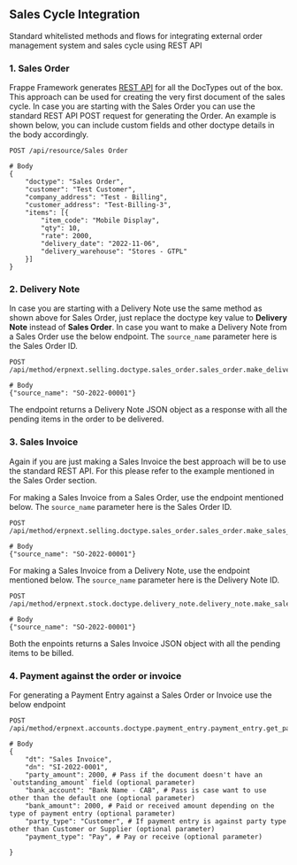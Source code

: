## Sales Cycle Integration

Standard whitelisted methods and flows for integrating external order management system and sales cycle using REST API

### 1\. Sales Order

Frappe Framework generates [REST API](https://frappeframework.com/docs/v14/user/en/api/rest) for all the DocTypes out of the box. This approach can be used for creating the very first document of the sales cycle. In case you are starting with the Sales Order you can use the standard REST API POST request for generating the Order. An example is shown below, you can include custom fields and other doctype details in the body accordingly.

```
POST /api/resource/Sales Order

# Body
{
    "doctype": "Sales Order",
    "customer": "Test Customer",
    "company_address": "Test - Billing",
    "customer_address": "Test-Billing-3",
    "items": [{
        "item_code": "Mobile Display",
        "qty": 10,
        "rate": 2000,
        "delivery_date": "2022-11-06",
        "delivery_warehouse": "Stores - GTPL"
    }]
}
```

### 2\. Delivery Note

In case you are starting with a Delivery Note use the same method as shown above for Sales Order, just replace the doctype key value to **Delivery Note** instead of **Sales Order**. In case you want to make a Delivery Note from a Sales Order use the below endpoint. The `source_name` parameter here is the Sales Order ID.

```
POST /api/method/erpnext.selling.doctype.sales_order.sales_order.make_delivery_note

# Body
{"source_name": "SO-2022-00001"}
```

The endpoint returns a Delivery Note JSON object as a response with all the pending items in the order to be delivered.

### 3\. Sales Invoice

Again if you are just making a Sales Invoice the best approach will be to use the standard REST API. For this please refer to the example mentioned in the Sales Order section.

For making a Sales Invoice from a Sales Order, use the endpoint mentioned below. The `source_name` parameter here is the Sales Order ID.

```
POST /api/method/erpnext.selling.doctype.sales_order.sales_order.make_sales_invoice

# Body
{"source_name": "SO-2022-00001"}
```

For making a Sales Invoice from a Delivery Note, use the endpoint mentioned below. The `source_name` parameter here is the Delivery Note ID.

```
POST /api/method/erpnext.stock.doctype.delivery_note.delivery_note.make_sales_invoice

# Body
{"source_name": "SO-2022-00001"}

```

Both the enpoints returns a Sales Invoice JSON object with all the pending items to be billed.

### 4\. Payment against the order or invoice

For generating a Payment Entry against a Sales Order or Invoice use the below endpoint

```
POST /api/method/erpnext.accounts.doctype.payment_entry.payment_entry.get_payment_entry

# Body
{
    "dt": "Sales Invoice",
    "dn": "SI-2022-0001",
    "party_amount": 2000, # Pass if the document doesn't have an `outstanding_amount` field (optional parameter)
    "bank_account": "Bank Name - CAB", # Pass is case want to use other than the default one (optional parameter)
    "bank_amount": 2000, # Paid or received amount depending on the type of payment entry (optional parameter)
    "party_type": "Customer", # If payment entry is against party type other than Customer or Supplier (optional parameter)
    "payment_type": "Pay", # Pay or receive (optional parameter)

}
```